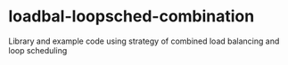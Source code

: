 # loadbal-loopsched-combination
Library and example code using strategy of combined load balancing and loop scheduling
